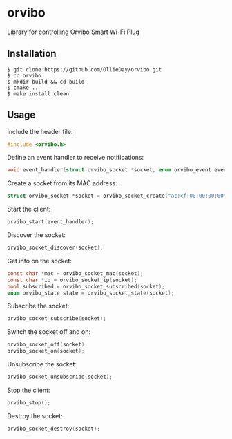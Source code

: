 # orvibo
Library for controlling Orvibo Smart Wi-Fi Plug

## Installation
```
$ git clone https://github.com/OllieDay/orvibo.git
$ cd orvibo
$ mkdir build && cd build
$ cmake ..
$ make install clean
```

## Usage
Include the header file:
```c
#include <orvibo.h>
```

Define an event handler to receive notifications:
```c
void event_handler(struct orvibo_socket *socket, enum orvibo_event event);
```

Create a socket from its MAC address:
```c
struct orvibo_socket *socket = orvibo_socket_create("ac:cf:00:00:00:00");
```

Start the client:
```c
orvibo_start(event_handler);
```

Discover the socket:
```c
orvibo_socket_discover(socket);
```

Get info on the socket:
```c
const char *mac = orvibo_socket_mac(socket);
const char *ip = orvibo_socket_ip(socket);
bool subscribed = orvibo_socket_subscribed(socket);
enum orvibo_state state = orvibo_socket_state(socket);
```

Subscribe the socket:
```c
orvibo_socket_subscribe(socket);
```

Switch the socket off and on:
```c
orvibo_socket_off(socket);
orvibo_socket_on(socket);
```

Unsubscribe the socket:
```c
orvibo_socket_unsubscribe(socket);
```

Stop the client:
```c
orvibo_stop();
```

Destroy the socket:
```c
orvibo_socket_destroy(socket);
```
